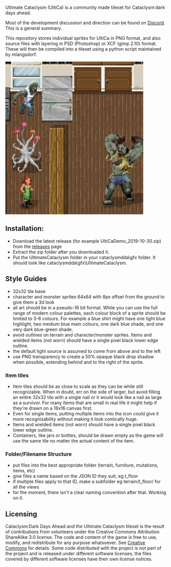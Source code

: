 Ultimate Cataclysm (UltiCa) is a community made tileset for Cataclysm:dark days ahead.

Most of the development discussion and direction can be found on [Discord](https://discord.gg/kAXNZuy). This is a general summary.

This repository stores individual sprites for UltiCa in PNG format, and also source files with layering in PSD (Photoshop) or XCF (gimp 2.10) format. These will then be compiled into a tileset using a python script maintained by mlangsdorf.

![Current screenshot](./Ultimate_Cataclysm/screenshots/example_8oct2019.png)


## Installation:
- Download the latest release (for example UltiCaDemo_2019-10-30.zip) from the [releases](https://github.com/I-am-Erk/CDDA-Tilesets/releases) page
- Extract the zip folder after you downloaded it.
- Put the UltimateCataclysm folder in your cataclysmdda\gfx folder. It should look like cataclysmdda\gfx\UltimateCataclysm.


## Style Guides
- 32x32 tile base
- character and monster sprites 64x64 with 8px offset from the ground to give them a 3d look
- all art should be in a pseudo-16 bit format. While you can use the full range of modern colour palettes, each colour block of a sprite should be limited to 3-6 colours. For example a blue shirt might have one light blue highlight, two medium blue main colours, one dark blue shade, and one very dark blue-green shade.
- avoid outlines on terrain and character/monster sprites. Items and wielded items (not worn) should have a single pixel black lower edge outline.
- the default light source is assumed to come from above and to the left
- use PNG transparency to create a 50% opaque black drop shadow when possible, extending behind and to the right of the sprite.

### Item tiles
- Item tiles should be as close to scale as they can be while still recognizable. When in doubt, err on the side of larger, but avoid filling an entire 32x32 tile with a single nail or it would look like a nail as large as a survivor. For many items that are small in real life it might help if they're drawn on a 16x16 canvas first.
- Even for single items, putting multiple items into the icon could give it more recognizability without making it look comically huge.
- Items and wielded items (not worn) should have a single pixel black lower edge outline.
- Containers, like jars or bottles, should be drawn empty as the game will use the same tile no matter the actual content of the item.

### Folder/Filename Structure
- put files into the best appropriate folder (terrain, furniture, mutations, items, etc)
- give files a name based on the JSON ID they suit, eg t_floor
- if multiple files apply to that ID, make a subfolder eg terrain/t_floor/ for all the views
- for the moment, there isn't a clear naming convention after that. Working on it.

## Licensing
Cataclysm:Dark Days Ahead and the Ultimate Cataclysm tileset is the result of contributions from volunteers under the Creative Commons Attribution ShareAlike 3.0 license. The code and content of the game is free to use, modify, and redistribute for any purpose whatsoever. See [Creative Commons](http://creativecommons.org/licenses/by-sa/3.0/) for details. Some code distributed with the project is not part of the project and is released under different software licenses, the files covered by different software licenses have their own license notices.
